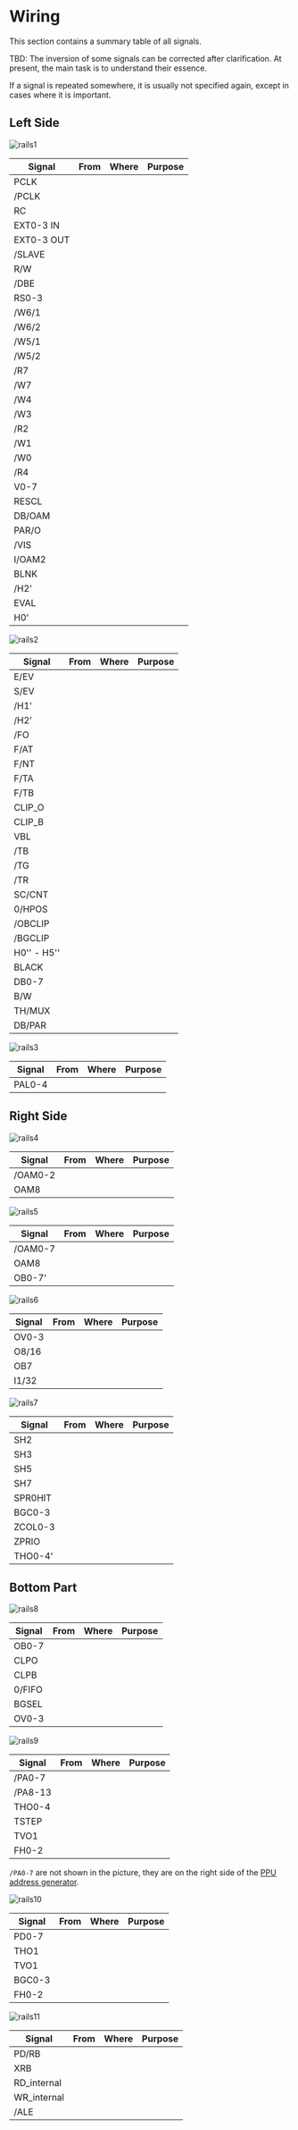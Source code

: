 # Wiring

This section contains a summary table of all signals.

TBD: The inversion of some signals can be corrected after clarification. At present, the main task is to understand their essence.

If a signal is repeated somewhere, it is usually not specified again, except in cases where it is important.

## Left Side

![rails1](/BreakingNESWiki/imgstore/rails1.jpg)

|Signal|From|Where|Purpose|
|---|---|---|---|
|PCLK| | | |
|/PCLK| | | |
|RC| | | |
|EXT0-3 IN| | | |
|EXT0-3 OUT| | | |
|/SLAVE| | | |
|R/W| | | |
|/DBE| | | |
|RS0-3| | | |
|/W6/1| | | |
|/W6/2| | | |
|/W5/1| | | |
|/W5/2| | | |
|/R7| | | |
|/W7| | | |
|/W4| | | |
|/W3| | | |
|/R2| | | |
|/W1| | | |
|/W0| | | |
|/R4| | | |
|V0-7| | | |
|RESCL| | | |
|DB/OAM| | | |
|PAR/O| | | |
|/VIS| | | |
|I/OAM2| | | |
|BLNK| | | |
|/H2'| | | |
|EVAL| | | |
|H0'| | | |

![rails2](/BreakingNESWiki/imgstore/rails2.jpg)

|Signal|From|Where|Purpose|
|---|---|---|---|
|E/EV| | | |
|S/EV| | | |
|/H1'| | | |
|/H2'| | | |
|/FO| | | |
|F/AT| | | |
|F/NT| | | |
|F/TA| | | |
|F/TB| | | |
|CLIP_O| | | |
|CLIP_B| | | |
|VBL| | | |
|/TB| | | |
|/TG| | | |
|/TR| | | |
|SC/CNT| | | |
|0/HPOS| | | |
|/OBCLIP| | | |
|/BGCLIP| | | |
|H0'' - H5''| | | |
|BLACK| | | |
|DB0-7| | | |
|B/W| | | |
|TH/MUX| | | |
|DB/PAR| | | |

![rails3](/BreakingNESWiki/imgstore/rails3.jpg)

|Signal|From|Where|Purpose|
|---|---|---|---|
|PAL0-4| | | |

## Right Side

![rails4](/BreakingNESWiki/imgstore/rails4.jpg)

|Signal|From|Where|Purpose|
|---|---|---|---|
|/OAM0-2| | | |
|OAM8| | | |

![rails5](/BreakingNESWiki/imgstore/rails5.jpg)

|Signal|From|Where|Purpose|
|---|---|---|---|
|/OAM0-7| | | |
|OAM8| | | |
|OB0-7'| | | |

![rails6](/BreakingNESWiki/imgstore/rails6.jpg)

|Signal|From|Where|Purpose|
|---|---|---|---|
|OV0-3| | | |
|O8/16| | | |
|OB7| | | |
|I1/32| | | |

![rails7](/BreakingNESWiki/imgstore/rails7.jpg)

|Signal|From|Where|Purpose|
|---|---|---|---|
|SH2| | | |
|SH3| | | |
|SH5| | | |
|SH7| | | |
|SPR0HIT| | | |
|BGC0-3| | | |
|ZCOL0-3| | | |
|ZPRIO| | | |
|THO0-4'| | | |

## Bottom Part

![rails8](/BreakingNESWiki/imgstore/rails8.jpg)

|Signal|From|Where|Purpose|
|---|---|---|---|
|OB0-7| | | |
|CLPO| | | |
|CLPB| | | |
|0/FIFO| | | |
|BGSEL| | | |
|OV0-3| | | |

![rails9](/BreakingNESWiki/imgstore/rails9.jpg)

|Signal|From|Where|Purpose|
|---|---|---|---|
|/PA0-7| | | |
|/PA8-13| | | |
|THO0-4| | | |
|TSTEP| | | |
|TVO1| | | |
|FH0-2| | | |

`/PA0-7` are not shown in the picture, they are on the right side of the [PPU address generator](pargen.md).

![rails10](/BreakingNESWiki/imgstore/rails10.jpg)

|Signal|From|Where|Purpose|
|---|---|---|---|
|PD0-7| | | |
|THO1| | | |
|TVO1| | | |
|BGC0-3| | | |
|FH0-2| | | |

![rails11](/BreakingNESWiki/imgstore/rails11.jpg)

|Signal|From|Where|Purpose|
|---|---|---|---|
|PD/RB| | | |
|XRB| | | |
|RD\_internal| | | |
|WR\_internal| | | |
|/ALE| | | |

